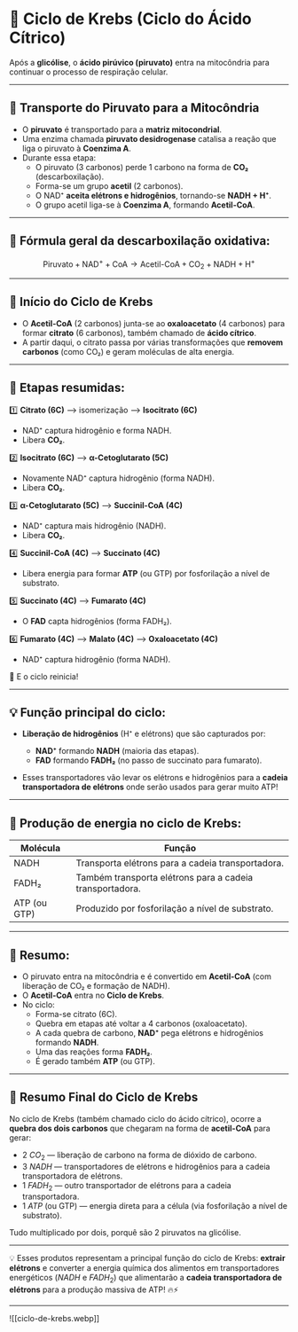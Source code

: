 # 🌱 Ciclo de Krebs (Ciclo do Ácido Cítrico)

Após a **glicólise**, o **ácido pirúvico (piruvato)** entra na mitocôndria para continuar o processo de respiração celular.

---

## 🚗 Transporte do Piruvato para a Mitocôndria

- O **piruvato** é transportado para a **matriz mitocondrial**.
- Uma enzima chamada **piruvato desidrogenase** catalisa a reação que liga o piruvato à **Coenzima A**.
- Durante essa etapa:
  - O piruvato (3 carbonos) perde 1 carbono na forma de **CO₂** (descarboxilação).
  - Forma-se um grupo **acetil** (2 carbonos).
  - O NAD⁺ **aceita elétrons e hidrogênios**, tornando-se **NADH + H⁺**.
  - O grupo acetil liga-se à **Coenzima A**, formando **Acetil-CoA**.

---

## 🔬 Fórmula geral da descarboxilação oxidativa:

$$
\text{Piruvato} + \text{NAD}^+ + \text{CoA} \longrightarrow \text{Acetil-CoA} + \text{CO}_2 + \text{NADH} + \text{H}^+
$$

---

## 🔄 Início do Ciclo de Krebs

- O **Acetil-CoA** (2 carbonos) junta-se ao **oxaloacetato** (4 carbonos) para formar **citrato** (6 carbonos), também chamado de **ácido cítrico**.
- A partir daqui, o citrato passa por várias transformações que **removem carbonos** (como CO₂) e geram moléculas de alta energia.

---

## 🔬 Etapas resumidas:

1️⃣ **Citrato (6C)** —> isomerização —> **Isocitrato (6C)**  
   - NAD⁺ captura hidrogênio e forma NADH.  
   - Libera **CO₂**.

2️⃣ **Isocitrato (6C)** —> **α-Cetoglutarato (5C)**  
   - Novamente NAD⁺ captura hidrogênio (forma NADH).  
   - Libera **CO₂**.

3️⃣ **α-Cetoglutarato (5C)** —> **Succinil-CoA (4C)**  
   - NAD⁺ captura mais hidrogênio (NADH).  
   - Libera **CO₂**.

4️⃣ **Succinil-CoA (4C)** —> **Succinato (4C)**  
   - Libera energia para formar **ATP** (ou GTP) por fosforilação a nível de substrato.

5️⃣ **Succinato (4C)** —> **Fumarato (4C)**  
   - O **FAD** capta hidrogênios (forma FADH₂).

6️⃣ **Fumarato (4C)** —> **Malato (4C)** —> **Oxaloacetato (4C)**  
   - NAD⁺ captura hidrogênio (forma NADH).

🔁 E o ciclo reinicia!

---

## 💡 Função principal do ciclo:

- **Liberação de hidrogênios** (H⁺ e elétrons) que são capturados por:
  - **NAD⁺** formando **NADH** (maioria das etapas).
  - **FAD** formando **FADH₂** (no passo de succinato para fumarato).

- Esses transportadores vão levar os elétrons e hidrogênios para a **cadeia transportadora de elétrons** onde serão usados para gerar muito ATP!

---

## 🧪 Produção de energia no ciclo de Krebs:

| Molécula | Função |
|----------|--------|
| NADH     | Transporta elétrons para a cadeia transportadora. |
| FADH₂    | Também transporta elétrons para a cadeia transportadora. |
| ATP (ou GTP) | Produzido por fosforilação a nível de substrato. |

---

## 🌟 Resumo:

- O piruvato entra na mitocôndria e é convertido em **Acetil-CoA** (com liberação de CO₂ e formação de NADH).
- O **Acetil-CoA** entra no **Ciclo de Krebs**.
- No ciclo:
  - Forma-se citrato (6C).
  - Quebra em etapas até voltar a 4 carbonos (oxaloacetato).
  - A cada quebra de carbono, **NAD⁺** pega elétrons e hidrogênios formando **NADH**.
  - Uma das reações forma **FADH₂**.
  - É gerado também **ATP** (ou GTP).

---

## 🌟 Resumo Final do Ciclo de Krebs

No ciclo de Krebs (também chamado ciclo do ácido cítrico), ocorre a **quebra dos dois carbonos** que chegaram na forma de **acetil-CoA** para gerar:

- $2\ CO_2$ — liberação de carbono na forma de dióxido de carbono.
- $3\ NADH$ — transportadores de elétrons e hidrogênios para a cadeia transportadora de elétrons.
- $1\ FADH_2$ — outro transportador de elétrons para a cadeia transportadora.
- $1\ ATP$ (ou GTP) — energia direta para a célula (via fosforilação a nível de substrato).

Tudo multiplicado por dois, porquê são 2 piruvatos na glicólise. 

---

💡 Esses produtos representam a principal função do ciclo de Krebs: **extrair elétrons** e converter a energia química dos alimentos em transportadores energéticos ($NADH$ e $FADH_2$) que alimentarão a **cadeia transportadora de elétrons** para a produção massiva de ATP! 🔥⚡️

---
![[ciclo-de-krebs.webp]]